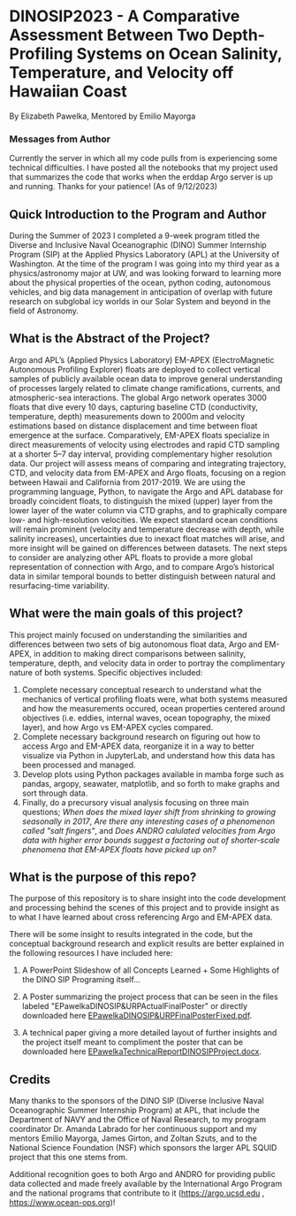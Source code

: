 # DINOSIP2023 - A Comparative Assessment Between Two Depth-Profiling Systems on Ocean Salinity, Temperature, and Velocity off Hawaiian Coast
By Elizabeth Pawelka, Mentored by Emilio Mayorga

### Messages from Author
Currently the server in which all my code pulls from is experiencing some technical difficulties. I have posted all the notebooks that my project used that summarizes the code that works when the erddap Argo server is up and running. Thanks for your patience! (As of 9/12/2023)

## Quick Introduction to the Program and Author
During the Summer of 2023 I completed a 9-week program titled the Diverse and Inclusive Naval Oceanographic (DINO) Summer Internship Program (SIP) at the Applied Physics Laboratory (APL) at the University of Washington. At the time of the program I was going into my third year as a physics/astronomy major at UW, and was looking forward to learning more about the physical properties of the ocean, python coding, autonomous vehicles, and big data management in anticipation of overlap with future research on subglobal icy worlds in our Solar System and beyond in the field of Astronomy.

## What is the Abstract of the Project?
Argo and APL’s (Applied Physics Laboratory) EM-APEX (ElectroMagnetic Autonomous Profiling Explorer) floats are deployed to collect vertical samples of publicly available ocean data to improve general understanding of processes largely related to climate change ramifications, currents, and atmospheric-sea interactions. The global Argo network operates 3000 floats that dive every 10 days, capturing baseline CTD (conductivity, temperature, depth) measurements down to 2000m and velocity estimations based on distance displacement and time between float emergence at the surface. Comparatively, EM-APEX floats specialize in direct measurements of velocity using electrodes and rapid CTD sampling at a shorter 5–7 day interval, providing complementary higher resolution data. Our project will assess means of comparing and integrating trajectory, CTD, and velocity data from EM-APEX and Argo floats, focusing on a region between Hawaii and California from 2017-2019. We are using the programming language, Python, to navigate the Argo and APL database for broadly coincident floats, to distinguish the mixed (upper) layer from the lower layer of the water column via CTD graphs, and to graphically compare low- and high-resolution velocities. We expect standard ocean conditions will remain prominent (velocity and temperature decrease with depth, while salinity increases), uncertainties due to inexact float matches will arise, and more insight will be gained on differences between datasets. The next steps to consider are analyzing other APL floats to provide a more global representation of connection with Argo, and to compare Argo’s historical data in similar temporal bounds to better distinguish between natural and resurfacing-time variability.

## What were the main goals of this project?
This project mainly focused on understanding the similarities and differences between two sets of big autonomous float data, Argo and EM-APEX, in addition to making direct comparisons between salinity, temperature, depth, and velocity data in order to portray the complimentary nature of both systems. Specific objectives included:
1. Complete necessary conceptual research to understand what the mechanics of vertical profiling floats were, what both systems measured and how the measurements occured, ocean properties centered around objectives (i.e. eddies, internal waves, ocean topography, the mixed layer), and how Argo vs EM-APEX cycles compared.
2. Complete necessary background research on figuring out how to access Argo and EM-APEX data, reorganize it in a way to better visualize via Python in JupyterLab, and understand how this data has been processed and managed.
3. Develop plots using Python packages available in mamba forge such as pandas, argopy, seawater, matplotlib, and so forth to make graphs and sort through data.
4. Finally, do a precursory visual analysis focusing on three main questions; _When does the mixed layer shift from shrinking to growing seasonally in 2017_, _Are there any interesting cases of a phenomenon called "salt fingers"_, and _Does ANDRO calulated velocities from Argo data with higher error bounds suggest a factoring out of shorter-scale phenomena that EM-APEX floats have picked up on?_

## What is the purpose of this repo?
The purpose of this repository is to share insight into the code development and processing behind the scenes of this project and to provide insight as to what I have learned about cross referencing Argo and EM-APEX data.

There will be some insight to results integrated in the code, but the conceptual background research and explicit results are better explained in the following resources I have included here:
1. A PowerPoint Slideshow of all Concepts Learned + Some Highlights of the DINO SIP Programing itself...
2. A Poster summarizing the project process that can be seen in the files labeled "EPawelkaDINOSIP&URPActualFinalPoster" or directly downloaded here [EPawelkaDINOSIP&URPFinalPosterFixed.pdf](https://github.com/ElizabethP712/squid-dinosip/files/12364246/EPawelkaDINOSIP.URPFinalPosterFixed.pdf).

4. A technical paper giving a more detailed layout of further insights and the project itself meant to compliment the poster that can be downloaded here [EPawelkaTechnicalReportDINOSIPProject.docx](https://github.com/ElizabethP712/squid-dinosip/files/12364253/EPawelkaTechnicalReportDINOSIPProject.docx).


## Credits
Many thanks to the sponsors of the DINO SIP (Diverse Inclusive Naval Oceanographic Summer Internship Program) at APL, that include the Department of NAVY and the Office of Naval Research, to my program coordinator Dr. Amanda Labrado for her continuous support and my mentors Emilio Mayorga, James Girton, and Zoltan Szuts, and to the National Science Foundation (NSF) which sponsors the larger APL SQUID project that this one stems from.

Additional recognition goes to both Argo and ANDRO for providing public data collected and made freely available by the International Argo Program and the national programs that contribute to it (https://argo.ucsd.edu ,  https://www.ocean-ops.org)!
